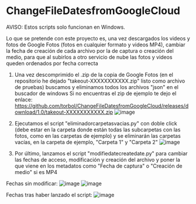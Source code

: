 # ChangeFileDatesfromGoogleCloud
AVISO: Estos scripts solo funcionan en Windows.

Lo que se pretende con este proyecto es, una vez descargados los videos y fotos de Google Fotos (fotos en cualquier formato y videos MP4), cambiar la fecha de creación de cada archivo por la de captura o creación del medio, para que al subirlos a otro servicio de nube las fotos y videos queden ordenados por fecha correcta

1. Una vez descomprimido el .zip de la copia de Google Fotos (en el repositorio he dejado "takeout-XXXXXXXXXXX.zip" listo como archivo de pruebas) buscamos y eliminamos todos los archivos "json" en el buscador de windows
   Si no encuentras el zip de ejemplo te dejo el enlace: https://github.com/torbol/ChangeFileDatesfromGoogleCloud/releases/download/1.0/takeout-XXXXXXXXXXX.zip
![image](https://github.com/torbol/ChangeFileDatesfromGoogleCloud/assets/99366541/9e43541f-fa01-4ff5-a42f-1f84da667602)

3. Ejecutamos el script "eliminadorcarpetasvacias.py" con doble click (debe estar en la carpeta donde están todas las subcarpetas con las fotos, como en las carpetas de ejemplo) y se eliminarán las carpetas vacías, en la carpeta de ejemplo, "Carpeta 1" y "Carpeta 2"
![image](https://github.com/torbol/ChangeFileDatesfromGoogleCloud/assets/99366541/6aaa8800-1b69-4eb7-84d8-60a5eeb7d172)


4. Por último, lanzamos el script "modifiedatecreatedate.py" para cambiar las fechas de acceso, modificación y creación del archivo y poner la que viene en los metadatos como "Fecha de captura" o "Creación de medio" si es MP4

Fechas sin modificar:
![image](https://github.com/torbol/ChangeFileDatesfromGoogleCloud/assets/99366541/3f18abc7-b3fc-46e2-bd73-ab8156f1400e)
![image](https://github.com/torbol/ChangeFileDatesfromGoogleCloud/assets/99366541/0f86f0b9-a295-4dc2-8369-688f09bc40f6)



Fechas tras haber lanzado el script:
![image](https://github.com/torbol/ChangeFileDatesfromGoogleCloud/assets/99366541/9e351063-2682-45b6-a070-c6dd38b9f04b)
